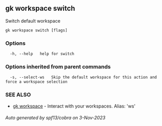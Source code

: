 ## gk workspace switch

Switch default workspace

```
gk workspace switch [flags]
```

### Options

```
  -h, --help   help for switch
```

### Options inherited from parent commands

```
  -s, --select-ws   Skip the default workspace for this action and force a workspace selection
```

### SEE ALSO

* [gk workspace](gk_workspace.md)	 - Interact with your workspaces. Alias: 'ws'

###### Auto generated by spf13/cobra on 3-Nov-2023
